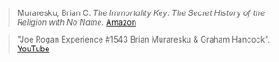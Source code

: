 > Muraresku, Brian C. *The Immortality Key: The Secret History of the Religion with No Name*. [Amazon](https://www.amazon.com/Immortality-Key-Uncovering-History-Religion/dp/1250207142)


> "Joe Rogan Experience #1543 Brian Muraresku & Graham Hancock". [YouTube](https://www.youtube.com/watch?v=gHvBI6-XXr0)